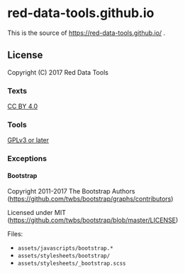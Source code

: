 # red-data-tools.github.io

This is the source of https://red-data-tools.github.io/ .

## License

Copyright (C) 2017 Red Data Tools

### Texts

[CC BY 4.0](https://creativecommons.org/licenses/by/4.0/legalcode)

### Tools

[GPLv3 or later](https://www.gnu.org/licenses/gpl.html)

### Exceptions

#### Bootstrap

Copyright 2011-2017 The Bootstrap Authors (https://github.com/twbs/bootstrap/graphs/contributors)

Licensed under MIT (https://github.com/twbs/bootstrap/blob/master/LICENSE)

Files:

  * `assets/javascripts/bootstrap.*`
  * `assets/stylesheets/bootstrap/`
  * `assets/stylesheets/_bootstrap.scss`
